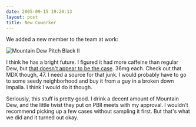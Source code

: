 ```yaml
---
date: 2005-09-15 19:20:13
layout: post
title: New Coworker
---
```


We added a new member to the team at work:



![Mountain Dew Pitch Black II](http://static.flickr.com/24/43677366_4bd96b30f5_o_d.jpg)



I think he has a bright future. I figured it had more caffeine than regular Dew, but [that doesn't appear to be the case](http://www.pepsi.com/pepsi_brands/ingredient_facts/index.php). 36mg each. Check out that MDX though, 47. I need a source for that junk. I would probably have to go to some seedy neighborhood and buy it from a guy in a broken down Impalla. I think I would do it though.





Seriously, this stuff is pretty good. I drink a decent amount of Mountain Dew, and the little twist they put on PBII meets with my approval. I wouldn't recommend picking up a few cases without sampling it first. But that's what we did and it turned out okay.
